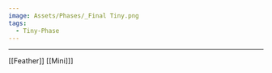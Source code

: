 ```yaml
---
image: Assets/Phases/_Final Tiny.png
tags:
  - Tiny-Phase
---
```




















------------------------------------------------------------------------
[[Feather]]
[[Mini]]]